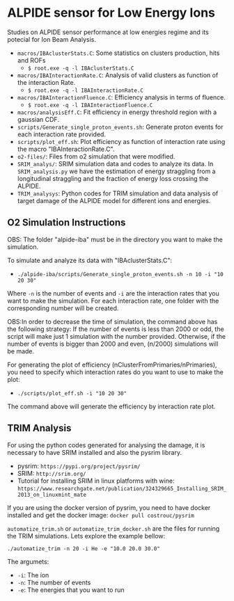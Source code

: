 # ALPIDE sensor for Low Energy Ions 

Studies on ALPIDE sensor performance at low energies regime and its potecial for Ion Beam Analysis.

* `macros/IBAclusterStats.C`: Some statistics on clusters production, hits and ROFs
  * `$ root.exe -q -l IBAclusterStats.C`
* `macros/IBAInteractionRate.C`: Analysis of valid clusters as function of the interaction Rate.
  * `$ root.exe -q -l IBAInteractionRate.C`
* `macros/IBAInteractionFluence.C`:  Efficiency analysis in terms of fluence.
  * `$ root.exe -q -l IBAInteractionFluence.C`
* `macros/analysisEff.C`: Fit efficiency in energy threshold region with a gaussian CDF.
* `scripts/Generate_single_proton_events.sh`: Generate proton events for each interaction rate provided.
* `scripts/plot_eff.sh`: Plot efficiency as function of interaction rate using the macro "IBAInteractionRate.C".
* `o2-files/`: Files from o2 simulation that were modified. 
* `SRIM_analys/`: SRIM simulation data and codes to analyze its data. In `SRIM_analysis.py` we have the estimation of energy straggling from a longitudinal straggling and the fraction of energy loss crossing the ALPIDE.
* `TRIM_analysys`: Python codes for TRIM simulation and data analysis of target damage of the ALPIDE model for different ions and energies.

## O2 Simulation Instructions

OBS: The folder "alpide-iba" must be in the directory you want to make the simulation.

To simulate and analyze its data with "IBAclusterStats.C":
* `./alpide-iba/scripts/Generate_single_proton_events.sh -n 10 -i "10 20 30"`

Where `-n` is the number of events and `-i` are the interaction rates that you want to make the simulation. For each interaction rate, one folder with the corresponding number will be created. 

OBS:In order to decrease the time of simulation, the command above has the following strategy: If the number of events is less than 2000 or odd, the script will make just 1 simulation with the number provided. Otherwise, if the number of events is bigger than 2000 and even, (n/2000) simulations will be made. 

For generating the plot of efficiency (nClusterFromPrimaries/nPrimaries), you need to specify which interaction rates do you want to use to make the plot:

* `./scripts/plot_eff.sh -i "10 20 30"`

The command above will generate the efficiency by interaction rate plot.

## TRIM Analysis

For using the python codes generated for analysing the damage, it is necessary to have SRIM installed and also the pysrim library.
* pysrim: `https://pypi.org/project/pysrim/`
* SRIM: `http://srim.org/`
* Tutorial for installing SRIM in linux platforms with wine: `https://www.researchgate.net/publication/324329665_Installing_SRIM_2013_on_linuxmint_mate`

If you are using the docker version of pysrim, you need to have docker installed and get the docker image:
`docker pull costrouc/pysrim`

`automatize_trim.sh` or `automatize_trim_docker.sh` are the files for running the TRIM simulations. Lets explore the example bellow:

`./automatize_trim -n 20 -i He -e "10.0 20.0 30.0"`

The argumets:
* `-i`: The íon
* `-n`: The number of events
* `-e`: The energies that you want to run
